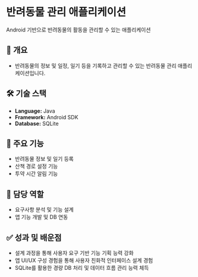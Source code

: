 # 반려동물 관리 애플리케이션

Android 기반으로 반려동물의 활동을 관리할 수 있는 애플리케이션

## 📌 개요
- 반려동물의 정보 및 일정, 일기 등을 기록하고 관리할 수 있는 반려동물 관리 애플리케이션입니다.

## 🛠 기술 스택
- **Language:** Java
- **Framework:** Android SDK
- **Database:** SQLite

## 🧩 주요 기능
- 반려동물 정보 및 일기 등록
- 산책 경로 설정 기능
- 투약 시간 알림 기능

## 💼 담당 역할
- 요구사항 분석 및 기능 설계
- 앱 기능 개발 및 DB 연동

## ✅ 성과 및 배운점
- 설계 과정을 통해 사용자 요구 기반 기능 기획 능력 강화
- 앱 UI/UX 구성 경험을 통해 사용자 친화적 인터페이스 설계 경험
- SQLite를 활용한 경량 DB 처리 및 데이터 흐름 관리 능력 체득
